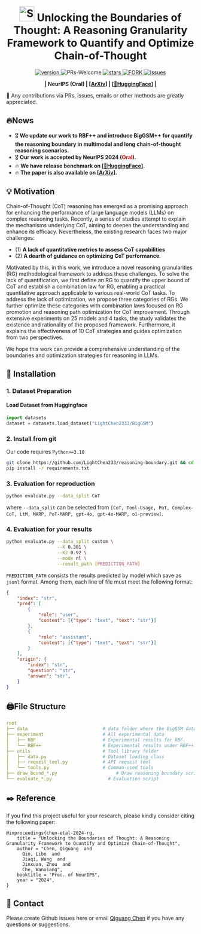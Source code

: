 <!--
 * @Author: Qiguang Chen
 * @LastEditors: Qiguang Chen
 * @Date: 2024-05-23 20:24:16
 * @LastEditTime: 2024-05-26 18:09:00
 * @Description: 
 * 
-->
<p align="center">
<h1 align="center"> <img src="imgs/image.png" alt="SVG Image" width="40px"> Unlocking the Boundaries of Thought: A Reasoning Granularity Framework to Quantify and Optimize Chain-of-Thought</h1>
</p>
<p align="center">
  	<a href="https://img.shields.io/badge/version-v0.0.1-blue">
      <img alt="version" src="https://img.shields.io/badge/version-v0.0.1-blue?color=FF8000?color=009922" />
    </a>
    <a >
       <img alt="PRs-Welcome" src="https://img.shields.io/badge/PRs-Welcome-blue" />
  	</a>
   	<a href="https://github.com/LightChen233/M3CoT/stargazers">
       <img alt="stars" src="https://img.shields.io/github/stars/LightChen233/M3CoT" />
  	</a>
  	<a href="https://github.com/LightChen233/M3CoT/network/members">
       <img alt="FORK" src="https://img.shields.io/github/forks/LightChen233/M3CoT?color=FF8000" />
  	</a>
    <a href="https://github.com/LightChen233/M3CoT/issues">
      <img alt="Issues" src="https://img.shields.io/github/issues/LightChen233/M3CoT?color=0088ff"/>
    </a>
    <br />
</p>

<p align="center">
  	<b>
    | <a hred="https://proceedings.neurips.cc/paper_files/paper/2024/hash/62ab1c2cb4b03e717005479efb211841-Abstract-Conference.html">NeurIPS (Oral)</a> | [<a href="https://arxiv.org/abs/2410.05695">ArXiv</a>] | [<a href="https://huggingface.co/datasets/LightChen2333/BigGSM">🤗HuggingFace</a>] |
    </b>
    <br />
</p>

🌟 Any contributions via PRs, issues, emails or other methods are greatly appreciated.

## 🔥News
- 🎖️ **We update our work to RBF++ and introduce BigGSM++ for quantify the reasoning boundary in multimodal and long chain-of-thought reasoning scenarios.**
- 🎖️ **Our work is accepted by NeurIPS 2024 (<span style="color:red">Oral</span>).**
- 🔥 **We have release benchmark on \[[🤗HuggingFace](https://huggingface.co/datasets/LightChen2333/BigGSM)\].**
- 🔥 **The paper is also available on \[[ArXiv](https://arxiv.org/abs/2410.05695)\].**

## 💡 Motivation
Chain-of-Thought (CoT) reasoning has emerged as a promising approach for enhancing the performance of large language models (LLMs) on complex reasoning tasks. Recently, a series of studies attempt to explain the mechanisms underlying CoT, aiming to deepen the understanding and enhance its efficacy. Nevertheless, the existing research faces two major challenges:
- (1) **A lack of quantitative metrics to assess CoT capabilities**
- (2) **A dearth of guidance on optimizing CoT performance**.

Motivated by this, in this work, we introduce a novel reasoning granularities (RG) methodological framework to address these challenges. To solve the lack of quantification, we first define an RG to quantify the upper bound of CoT and establish a combination law for RG, enabling a practical quantitative approach applicable to various real-world CoT tasks.
To address the lack of optimization, we propose three categories of RGs. We further optimize these categories with combination laws focused on RG promotion and reasoning path optimization for CoT improvement.
Through extensive experiments on 25 models and 4 tasks, the study validates the existence and rationality of the proposed framework. Furthermore, it explains the effectiveness of 10 CoT strategies and guides optimization from two perspectives.

We hope this work can provide a comprehensive understanding of the boundaries and optimization strategies for reasoning in LLMs.



## 🎯 Installation

### 1. Dataset Preparation
#### Load Dataset from Huggingface
```python 
import datasets
dataset = datasets.load_dataset("LightChen2333/BigGSM")
```

### 2. Install from git
Our code requires `Python>=3.10`
```bash 
git clone https://github.com/LightChen233/reasoning-boundary.git && cd reasoning-boundary/
pip install -r requirements.txt
```
### 3. Evaluation for reproduction
```bash
python evaluate.py --data_split CoT
```
where `--data_split` can be selected from `[CoT, Tool-Usage, PoT, Complex-CoT, LtM, MARP, PoT-MARP, gpt-4o, gpt-4o-MARP, o1-preview]`. 

### 4. Evaluation for your results
```bash
python evaluate.py --data_split custom \
                   --K 0.301 \
                   --K2 0.92 \
                   --mode nl \
                   --result_path [PREDICTION_PATH]
```
`PREDICTION_PATH` consists the results predicted by model which save as `jsonl` format. Among them, each line of file  must meet the following format:
```json
{
    "index": "str",
    "pred": [
        {
            "role": "user",
            "content": [{"type": "text", "text": "str"}]
        },
        {
            "role": "assistant",
            "content": [{"type": "text", "text": "str"}]
        }
    ],
    "origin": {
        "index": "str",
        "question": "str",
        "answer": "str",
    }
}
```

## 🖨️File Structure

```yaml
root
├── data                            # data folder where the BigGSM dataset is loaded
├── experiment                      # All experimental data
│   ├── RBF                         # Experimental results for RBF.
│   └── RBF++                       # Experimental results under RBF++.
├── utils                           # Tool library folder
│   ├── data.py                     # Dataset loading class
│   ├── request_tool.py             # API request tool
│   └── tools.py                    # Common-used tools
├── draw_bound_*.py                      # Draw reasoning boundary script
└── evaluate_*.py                     # Evaluation script
```

## ✒️ Reference
If you find this project useful for your research, please kindly consider citing the following paper:

```
@inproceedings{chen-etal-2024-rg,
    title = "Unlocking the Boundaries of Thought: A Reasoning Granularity Framework to Quantify and Optimize Chain-of-Thought",
    author = "Chen, Qiguang  and
      Qin, Libo  and
      Jiaqi, Wang  and
      Jinxuan, Zhou  and
      Che, Wanxiang",
    booktitle = "Proc. of NeurIPS",
    year = "2024",
}
```

## 📲 Contact

Please create Github issues here or email [Qiguang Chen](mailto:charleschen2333@gmail.com) if you have any questions or suggestions. 

